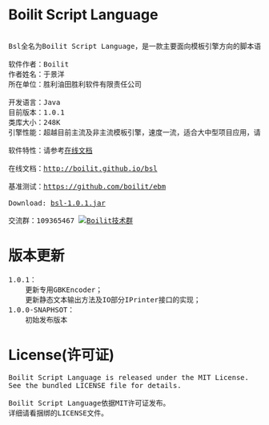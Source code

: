 Boilit Script Language
===
<pre>

Bsl全名为Boilit Script Language，是一款主要面向模板引擎方向的脚本语言。

软件作者：Boilit
作者姓名：于景洋
所在单位：胜利油田胜利软件有限责任公司

开发语言：Java
目前版本：1.0.1
类库大小：248K
引擎性能：超越目前主流及非主流模板引擎，速度一流，适合大中型项目应用，请查看在线文档或基准测试内的测试结果

软件特性：请参考<a href="http://boilit.github.io/bsl">在线文档</a>

在线文档：<a href="http://boilit.github.io/bsl">http://boilit.github.io/bsl</a>

基准测试：<a href="https://github.com/boilit/ebm">https://github.com/boilit/ebm</a>

Download: <a href="http://boilit.github.io/bsl/files/bsl-1.0.0-SNAPSHOT.jar">bsl-1.0.1.jar</a>
    
交流群：109365467 <a target="_blank" href="http://wp.qq.com/wpa/qunwpa?idkey=aa38808704bd813440ca2314873dd634b878b76be392ab0279b005db18be006b"><img border="0" src="http://pub.idqqimg.com/wpa/images/group.png" alt="Boilit技术群" title="Boilit技术群"></a>
</pre>

版本更新
===
<pre>
1.0.1：
    更新专用GBKEncoder；
    更新静态文本输出方法及IO部分IPrinter接口的实现；
1.0.0-SNAPHSOT：
    初始发布版本
</pre>

License(许可证)
===
<pre>
Boilit Script Language is released under the MIT License. 
See the bundled LICENSE file for details.

Boilit Script Language依据MIT许可证发布。
详细请看捆绑的LICENSE文件。
</pre>
